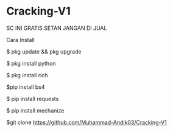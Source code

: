 # Cracking-V1
SC INI GRATIS SETAN JANGAN DI JUAL

Cara Install

$ pkg update && pkg upgrade

$ pkg install python

$ pkg install rich

$pip install bs4

$ pip install requests

$ pip install mechanize

$git clone https://github.com/Muhammad-Andik03/Cracking-V1
